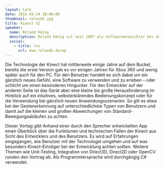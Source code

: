 ```yaml
---
layout: talk
date: 2015-03-24 18:00:00
thumbnail: rolandk.jpg
title: Kinect V2
speaker:
  name: Roland König
  description: Roland König ist seit 2007 als Softwareentwickler bei der IGZ Logistics + IT GmbH im oberpfälzischen Falkenberg beschäftigt. Neben dieser Tätigkeit hat er nebenberuflich den Studiengang Logistikmanagement an der Euro-FH in Hamburg absolviert. Seine Schwerpunkte liegen in der Entwicklung und Betreuung von Standardprodukten im Bereich der Logistik / Automatisierung.
  social:
    - title: rss
      url: www.rolandk.de/wp
---
```

Die Technologie der Kinect hat mittlerweile einige Jahre auf dem Buckel, bereits die erste Version gab es vor einigen Jahren für Xbox 360 und wenig später auch für den PC. Für den Benutzer handelt es sich dabei um ein gänzlich neues Gefühl, eine Software zu verwenden und zu erleben – oder schlicht um einen besonderen Hingucker. Für den Entwickler auf der anderen Seite ist das Gerät aber eine kleine bis große Herausforderung im Hinblick auf ein intuitives, selbsterklärendes Bedienungskonzept oder für die Verwendung bei gänzlich neuen Anwendungsszenarien. So gilt es etwa bei der Gestenerkennung auf unterschiedlichste Typen von Benutzern und damit auf die kleinen und großen Abweichungen von Standard-Bewegungsabläufen zu achten.
                            
Dieser Vortag gibt Anhand einer durch den Sprecher entwickelten App einen Überblick über die Funktionen und technischen Fallen der Kinect aus Sicht des Entwicklers und des Benutzers. Es wird auf Erfahrungen eingegangen, wie Benutzer mit der Technologie umgehen und auf was besonders Kinect-Einstiger bei der Entwicklung achten sollten. Weitere Themen wie Unit-Testing, Integration von Direct3D, Direct2D oder OpenCV runden den Vortrag ab. Als Programmiersprache wird durchgängig C# verwendet.